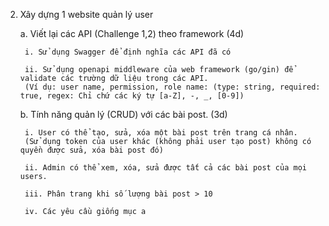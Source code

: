 2. Xây dựng 1 website quản lý user

    a. Viết lại các API (Challenge 1,2) theo framework (4d)
    
        i. Sử dụng Swagger để định nghĩa các API đã có

        ii. Sử dụng openapi middleware của web framework (go/gin) để validate các trường dữ liệu trong các API.
        (Ví dụ: user name, permission, role name: (type: string, required: true, regex: Chỉ chứ các ký tự [a-Z], -, _, [0-9])

    b. Tính năng quản lý (CRUD) với các bài post. (3d)

        i. User có thể tạo, sửa, xóa một bài post trên trang cá nhân.
        (Sử dụng token của user khác (không phải user tạo post) không có quyền được sửa, xóa bài post đó)

        ii. Admin có thể xem, xóa, sửa được tất cả các bài post của mọi users.

        iii. Phân trang khi số lượng bài post > 10

        iv. Các yêu cầu giống mục a